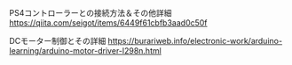 PS4コントローラーとの接続方法＆その他詳細
https://qiita.com/seigot/items/6449f61cbfb3aad0c50f

DCモーター制御とその詳細
https://burariweb.info/electronic-work/arduino-learning/arduino-motor-driver-l298n.html
